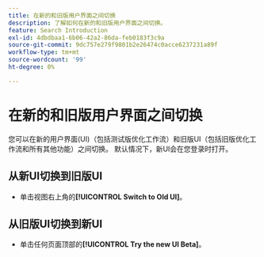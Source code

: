 ```yaml
---
title: 在新的和旧版用户界面之间切换
description: 了解如何在新的和旧版用户界面之间切换。
feature: Search Introduction
exl-id: 4dbdbaa1-6b06-42a2-86da-feb0183f3c9a
source-git-commit: 9dc757e279f9801b2e26474c0acce6237231a89f
workflow-type: tm+mt
source-wordcount: '99'
ht-degree: 0%

---
```


# 在新的和旧版用户界面之间切换

<!-- CHANGING ICONS/location/wording WITH GA. Need to update text in /help/search-social-commerce/getting-started/ui-switch.md file and delete this one. -->

<!--
You can switch between the new user interface (UI), which includes the default optimization workflow, and the legacy UI, which includes the legacy optimization workflow and all additional features. The new UI opens by default when you log in.

## Switch from the new UI to the legacy UI

* In the toolbar above the data table, click ![Switch to Old UI](/help/search-social-commerce/assets/switch-to-old-ui.png "Switch to Old UI")**[!UICONTROL Switch to Old UI]**.

## Switch from the legacy UI to the new UI

* In the upper right of any page, click **[!UICONTROL Switch to New UI]**.

 -->

您可以在新的用户界面(UI)（包括<!-- default -->测试版优化工作流）和旧版UI（包括旧版优化工作流和所有其他功能）之间切换。 默认情况下，新UI会在您登录时打开。

## 从新UI切换到旧版UI

* 单击视图右上角的&#x200B;**[!UICONTROL Switch to Old UI]**。

## 从旧版UI切换到新UI

* 单击任何页面顶部的&#x200B;**[!UICONTROL Try the new UI Beta]**。

<!--
>[!MORELIKETHIS]
>
>* [How the user interface is organized](user-interface.md)
-->
